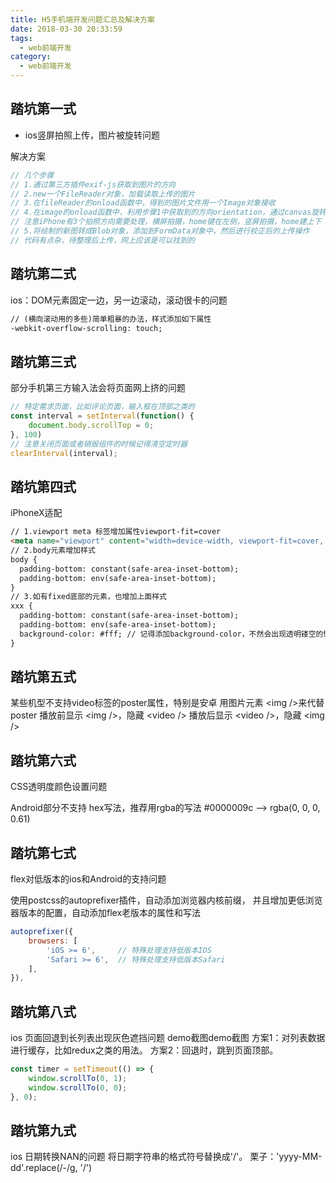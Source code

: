 ```yaml
---
title: H5手机端开发问题汇总及解决方案
date: 2018-03-30 20:33:59
tags:
  - web前端开发
category:
  - web前端开发
---
```


## 踏坑第一式
* ios竖屏拍照上传，图片被旋转问题

解决方案
```js
// 几个步骤
// 1.通过第三方插件exif-js获取到图片的方向
// 2.new一个FileReader对象，加载读取上传的图片
// 3.在fileReader的onload函数中，得到的图片文件用一个Image对象接收
// 4.在image的onload函数中，利用步骤1中获取到的方向orientation，通过canvas旋转校正，重新绘制一张新图
// 注意iPhone有3个拍照方向需要处理，横屏拍摄，home键在左侧，竖屏拍摄，home建上下
// 5.将绘制的新图转成Blob对象，添加到FormData对象中，然后进行校正后的上传操作
// 代码有点杂，待整理后上传，网上应该是可以找到的
```
<!--more-->

## 踏坑第二式

ios：DOM元素固定一边，另一边滚动，滚动很卡的问题
```html
// (横向滚动用的多些)简单粗暴的办法，样式添加如下属性
-webkit-overflow-scrolling: touch;
```

## 踏坑第三式
部分手机第三方输入法会将页面网上挤的问题

```js
// 特定需求页面，比如评论页面，输入框在顶部之类的
const interval = setInterval(function() {
    document.body.scrollTop = 0;
}, 100)
// 注意关闭页面或者销毁组件的时候记得清空定时器
clearInterval(interval);
```

## 踏坑第四式

iPhoneX适配

```html
// 1.viewport meta 标签增加属性viewport-fit=cover
<meta name="viewport" content="width=device-width, viewport-fit=cover, xxxx">
// 2.body元素增加样式
body {
  padding-bottom: constant(safe-area-inset-bottom);
  padding-bottom: env(safe-area-inset-bottom);
}
// 3.如有fixed底部的元素，也增加上面样式
xxx {
  padding-bottom: constant(safe-area-inset-bottom);
  padding-bottom: env(safe-area-inset-bottom);
  background-color: #fff; // 记得添加background-color，不然会出现透明镂空的情况
}
```

## 踏坑第五式
某些机型不支持video标签的poster属性，特别是安卓
用图片元素 &#60;img /&#62;来代替poster
播放前显示 &#60;img /&#62;，隐藏 &#60;video /&#62;
播放后显示 &#60;video /&#62;，隐藏 &#60;img /&#62;

## 踏坑第六式
CSS透明度颜色设置问题

Android部分不支持 hex写法，推荐用rgba的写法
#0000009c --> rgba(0, 0, 0, 0.61)

## 踏坑第七式
flex对低版本的ios和Android的支持问题

使用postcss的autoprefixer插件，自动添加浏览器内核前缀，
并且增加更低浏览器版本的配置，自动添加flex老版本的属性和写法
```js
autoprefixer({
    browsers: [
        'iOS >= 6',     // 特殊处理支持低版本IOS
        'Safari >= 6',  // 特殊处理支持低版本Safari
    ],
}),
```
## 踏坑第八式
ios 页面回退到长列表出现灰色遮挡问题
demo截图demo截图
方案1：对列表数据进行缓存，比如redux之类的用法。
方案2：回退时，跳到页面顶部。
```js
const timer = setTimeout(() => {
    window.scrollTo(0, 1);
    window.scrollTo(0, 0);
}, 0);
```
## 踏坑第九式
ios 日期转换NAN的问题
将日期字符串的格式符号替换成'/'。
栗子：'yyyy-MM-dd'.replace(/-/g, '/')
